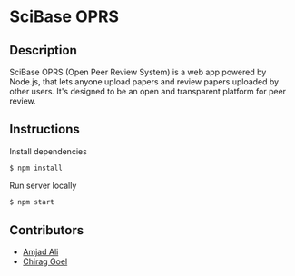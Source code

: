 # SciBase OPRS
## Description
SciBase OPRS (Open Peer Review System) is a web app powered by Node.js, that lets anyone upload papers and review papers uploaded by other users. It's designed to be an open and transparent platform for peer review.

## Instructions
Install dependencies
```bash
$ npm install
```

Run server locally
```bash
$ npm start
```

## Contributors
- [Amjad Ali](https://github.com/amjd)
- [Chirag Goel](https://github.com/chirag1goel)
